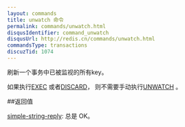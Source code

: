 ```yaml
---
layout: commands
title: unwatch 命令
permalink: commands/unwatch.html
disqusIdentifier: command_unwatch
disqusUrl: http://redis.cn/commands/unwatch.html
commandsType: transactions
discuzTid: 1074
---
```


刷新一个事务中已被监视的所有key。

如果执行[EXEC](/commands/exec.html) 或者[DISCARD](/commands/discard.html)， 则不需要手动执行[UNWATCH](/commands/unwatch.html) 。

##返回值

[simple-string-reply](/topics/protocol#simple-string-reply): 总是 OK。